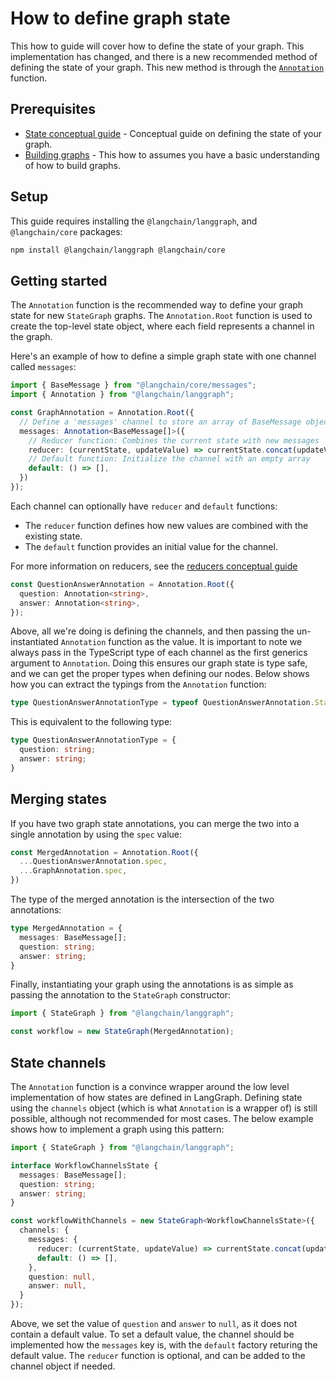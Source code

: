 # How to define graph state

This how to guide will cover how to define the state of your graph. This implementation has changed, and there is a new recommended method of defining the state of your graph. This new method is through the [`Annotation`](/langgraphjs/reference/functions/langgraph.Annotation-1.html) function.

## Prerequisites

- [State conceptual guide](/langgraphjs/concepts/low_level/#state) - Conceptual guide on defining the state of your graph.
- [Building graphs](/langgraphjs/tutorials/quickstart/) - This how to assumes you have a basic understanding of how to build graphs.

## Setup

This guide requires installing the `@langchain/langgraph`, and `@langchain/core` packages:

```bash
npm install @langchain/langgraph @langchain/core
```

## Getting started

The `Annotation` function is the recommended way to define your graph state for new `StateGraph` graphs. The `Annotation.Root` function is used to create the top-level state object, where each field represents a channel in the graph.

Here's an example of how to define a simple graph state with one channel called `messages`:


```typescript
import { BaseMessage } from "@langchain/core/messages";
import { Annotation } from "@langchain/langgraph";

const GraphAnnotation = Annotation.Root({
  // Define a 'messages' channel to store an array of BaseMessage objects
  messages: Annotation<BaseMessage[]>({
    // Reducer function: Combines the current state with new messages
    reducer: (currentState, updateValue) => currentState.concat(updateValue),
    // Default function: Initialize the channel with an empty array
    default: () => [],
  })
});
```

Each channel can optionally have `reducer` and `default` functions:
- The `reducer` function defines how new values are combined with the existing state.
- The `default` function provides an initial value for the channel.

For more information on reducers, see the [reducers conceptual guide](/langgraphjs/concepts/low_level/#reducers)


```typescript
const QuestionAnswerAnnotation = Annotation.Root({
  question: Annotation<string>,
  answer: Annotation<string>,
});
```

Above, all we're doing is defining the channels, and then passing the un-instantiated `Annotation` function as the value. It is important to note we always pass in the TypeScript type of each channel as the first generics argument to `Annotation`. Doing this ensures our graph state is type safe, and we can get the proper types when defining our nodes. Below shows how you can extract the typings from the `Annotation` function:


```typescript
type QuestionAnswerAnnotationType = typeof QuestionAnswerAnnotation.State;
```

This is equivalent to the following type:

```typescript
type QuestionAnswerAnnotationType = {
  question: string;
  answer: string;
}
```

## Merging states

If you have two graph state annotations, you can merge the two into a single annotation by using the `spec` value:


```typescript
const MergedAnnotation = Annotation.Root({
  ...QuestionAnswerAnnotation.spec,
  ...GraphAnnotation.spec,
})
```

The type of the merged annotation is the intersection of the two annotations:

```typescript
type MergedAnnotation = {
  messages: BaseMessage[];
  question: string;
  answer: string;
}
```

Finally, instantiating your graph using the annotations is as simple as passing the annotation to the `StateGraph` constructor:



```typescript
import { StateGraph } from "@langchain/langgraph";

const workflow = new StateGraph(MergedAnnotation);
```

## State channels

The `Annotation` function is a convince wrapper around the low level implementation of how states are defined in LangGraph. Defining state using the `channels` object (which is what `Annotation` is a wrapper of) is still possible, although not recommended for most cases. The below example shows how to implement a graph using this pattern:


```typescript
import { StateGraph } from "@langchain/langgraph";

interface WorkflowChannelsState {
  messages: BaseMessage[];
  question: string;
  answer: string;
}

const workflowWithChannels = new StateGraph<WorkflowChannelsState>({
  channels: {
    messages: {
      reducer: (currentState, updateValue) => currentState.concat(updateValue),
      default: () => [],
    },
    question: null,
    answer: null,
  }
});
```

Above, we set the value of `question` and `answer` to `null`, as it does not contain a default value. To set a default value, the channel should be implemented how the `messages` key is, with the `default` factory returing the default value. The `reducer` function is optional, and can be added to the channel object if needed.
